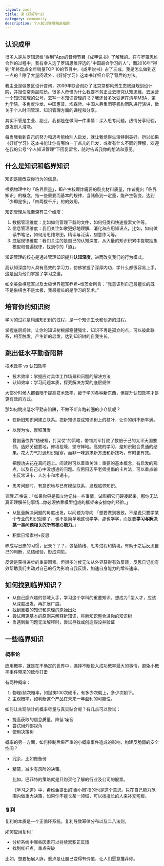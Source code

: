```yaml
---
layout: post
title: 读《好好学习》
category: community
description: 个人知识管理精进指南
---
```


## 认识成甲

很多人是从罗辑思维“得到”App的音频节目《成甲说书》了解我的。在与罗辑思维合作的过程中，我有幸入选了罗辑思维评选的“中国最会学习的人”，而2016年“得到”年终盘点全年销量TOP 10的节目中，《成甲说书》占了三成。我是怎么做到这一点的？除了大量阅读外，《好好学习》这本书详细介绍了背后的方法。

我主业是做景区设计咨询，2009年联合创办了北京京都风景生态旅游规划设计院，并担任常务副院长。很多人奇怪为什么我要不务正业去研究认知思维，去运营一个知识管理的公号，去写一本知识管理的书？我还曾多次受邀在清华MBA、第九学院、多角度沙龙、中国惠普、埃森哲、中国人寿集团等机构团队进行演讲，做关于个人时间管理、知识管理方面的课程和分享。

其实不管是主业、副业，我都是在做同一件事情：深入思考问题，热情分享经验，激发别人潜能。

每当我看到自己的努力和思考能给别人启发，就让我觉得生活特别美好。所以如果《好好学习》这本书能让你有哪怕一丁点儿的启发，或者有什么不同的理解，欢迎在我的公号“个人知识管理”下回复留言，随时告诉我你的想法和意见。


## 什么是知识和临界知识

知识是能改变你行为的信息。

根据物理中的「临界质量」，即产生核爆炸需要的裂变材料质量，作者提出「临界知识」的概念，指一些重要而基本的规律，当储备到一定量，能产生裂变，达到「少即是多」，「四两拨千斤」的的效用。

知识管理从浅至深有三个维度：

1. 数据管理维度：比如如何管理下载的文件，如何归类和快速搜索文件等。
2. 信息管理维度：我们关注如歌更好地理解、消化和应用知识点，比如，如何做读书笔记，如何用思维导图，精读与泛读，刻意练习等。
3. 底层规律维度：我们关注的是自己的认知深度，从大量的知识积累中提取抽象模型和普遍规律，找到你的「道」。

知识管理的核心是通过管理知识提升**认知深度**，进而改变我们的行为模式。

高认知深度的人具有高效的学习力，仿佛掌握了深厚内功，学什么都很容易上手，这是因为他们掌握了学习之道。

如全美象棋冠军以及太极世界冠军乔希•维茨金所言：”我意识到自己最擅长的既不是象棋也不是太极，我最擅长的是学习的艺术。”


## 培育你的知识树

学习的过程是构建知识树的过程，是一个知识生长和创造的过程。

掌握底层规律，让你的知识树根部稳健强壮，知识不再是孤立的点，可以彼此联系，相互触发，产生新的启发，达到知识树的自我生长。

## 跳出低水平勤奋陷阱

技术效率 vs 认知效率

* 技术效率：掌握应对具体工作场景和问题的解决方法
* 认知效率：学习问题本质，探究解决方案的底层规律

大部分时候人都着眼于提高技术效率，疲于学习各种新东西，但提升认知效率才是更有效的方式。

那如何跳出低水平勤奋陷阱，不做不断奔跑转圈的小仓鼠呢？

* 在新旧知识间建立联系。把新知识变成知识树上的枝叶，让你的树不断丰满。
* 以慢为快，厚积薄发

    曾国藩依靠“结硬寨，打呆仗”的策略，带领湘军打败了数倍于己的太平天国要领。选好关键要地，修墙挖壕，坚守阵地。高效的学习，是知识融会贯通的结果。花大力气打通知识阻塞，而非一味追求新方法和新技巧，有时更有效。

    把慢功夫花在真问题上。阅读时可以着重关注：重要的基本概念，有启发的观点，以及自己心中没想通的问题。应用阳志平老师提倡的卡片法，可以重点输出反常识卡、人名卡和术语卡。


* 思考问题时，有意识地与已有模型联系，发现临界知识。

查理.芒格说：「如果你只是孤立地记住一些事情，试图把它们硬凑起来，那你无法真正理解任何事情...你必须依靠模型组成的框架来安排你的经验。」

* 从批量解决问题的角度出发，以问题为导向
「想要做到极致，不是说只要学某个专业的知识就够了，也不是简单地这也学学，那也学学，而是要**学习与解决某一类问题相关的所有核心能力**。」

* 积累日常素材+反思

养成写日志的习惯，记录？？？，包括情绪、思考过程和情境，有助于之后反思自己的判断，总结经验，形成洞见。

反馈是获得进步的重要因素。但很多时候无法从外界获得有效反馈，反思日记能有效帮助我们主动对自己的行为影响自我反馈，加速自身能力的增长速率。

## 如何找到临界知识？

* 从自己感兴趣的领域入手，学习这个学科的重要知识。想成为T型人才，应该从深度出发，再扩展广度。
* 找到重要的知识和原理的原始出处
* 尝试用更基本的原则来解释新知识，将新知识整合进你的知识树
* 当遇到新问题无法解释时，尝试寻找或创造假设并验证

## 一些临界知识

### 概率论

应用概率，就是在不确定的世界中，选择不断投入成功概率最大的事情，避免小概率事件带来的致命打击

有两种概率：

1. 物理/频次概率，如抛掷100次硬币，有多少次朝上，多少次朝下。
2. 主观概率，如判断这个产品在未来一年盈利的可能性。

如何让主观估计的概率尽量与真实贴合呢？有几点可以尝试：

* 提高获取的信息质量，降低‘噪音’
* 尝试用外部视角
* 使用决策树

概率的另一方面，如何控制后果严重的小概率事件造成的影响，构建反脆弱的安全空间？

* 冗余，比如做备份
* 精简，减少有风险的决策。

    比如，巴菲特的策略就是只购买他了解的行业及公司的股票。

    《学习之道》中，希维金提出的’画小圈’指的也是这个意思。只在自己能力范围内做重大决策，如果你不擅长某一领域，可以找擅长的人来补充短板。

### 复利

复利的本质是一个正循环系统。复利导致幂律分布以及二八法则。

如何应用复利：

* 分析系统中哪些因素可以持续累积正反馈
* 找到杠杆点，重点突破

比如，想要拓展人脉，重点是让自己变得有价值，让人们愿意推荐你。
